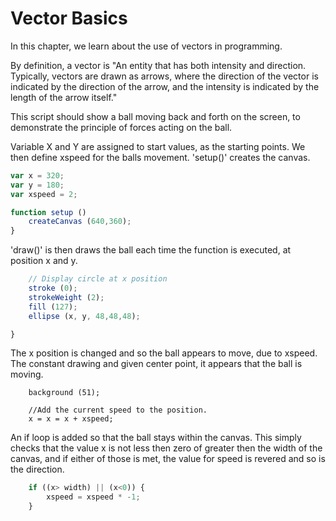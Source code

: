 # Vector Basics

In this chapter, we learn about the use of vectors in programming.

By definition, a vector is "An entity that has both intensity and direction. Typically, vectors are drawn as arrows, where the direction of the vector is indicated by the direction of the arrow, and the intensity is indicated by the length of the arrow itself."

This script should show a ball moving back and forth on the screen, to demonstrate the principle of forces acting on the ball.

Variable X and Y are assigned to start values, as the starting points. We then define xspeed for the balls movement. 'setup()' creates the canvas.


```javascript
var x = 320;
var y = 180;
var xspeed = 2;

function setup ()
    createCanvas (640,360);
}
```

'draw()' is then draws the ball each time the function is executed, at position x and y.

```js
    // Display circle at x position
    stroke (0);
    strokeWeight (2);
    fill (127);
    ellipse (x, y, 48,48,48);

}
```

The x position is changed and so the ball appears to move, due to xspeed. The constant drawing and given center point, it appears that the ball is moving.

```JS
    background (51);
    
    //Add the current speed to the position.
    x = x = x + xspeed;
```

An if loop is added so that the ball stays within the canvas. This simply checks that the value x is not less then zero of greater then the width of the canvas, and if either of those is met, the value for speed is revered and so is the direction.

```js    
    if ((x> width) || (x<0)) {
        xspeed = xspeed * -1;
    }
```